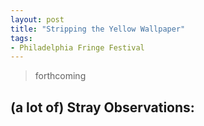 ```yaml
---
layout: post
title: "Stripping the Yellow Wallpaper"
tags:
- Philadelphia Fringe Festival
---
```

> forthcoming

## (a lot of) Stray Observations:
